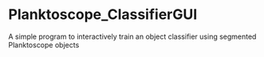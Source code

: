 # Planktoscope_ClassifierGUI
A simple program to interactively train an object classifier using segmented Planktoscope objects
